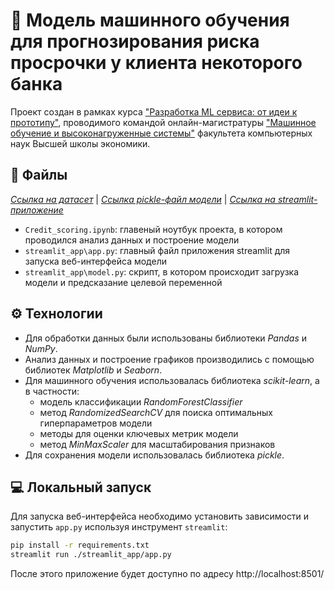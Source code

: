 # 🤖 Модель машинного обучения для прогнозирования риска просрочки у клиента некоторого банка
Проект создан в рамках курса ["Разработка ML сервиса: от идеи к прототипу"](https://stepik.org/course/176820/promo), проводимого командой онлайн-магистратуры ["Машинное обучение и высоконагруженные системы"](https://www.hse.ru/ma/mlds/) факультета компьютерных наук Высшей школы экономики.

## 📂 Файлы
[_Ссылка на датасет_](https://github.com/evgpat/stepik_from_idea_to_mvp/blob/main/datasets/credit_scoring.csv) |
[_Ссылка pickle-файл модели_](https://drive.google.com/uc?export=download&id=13TLGYSEBtBiS179Vlmtq0lyXVdWelLvr) |
[_Ссылка на streamlit-приложение_](https://credit-scoring-ml.streamlit.app/)
- `Credit_scoring.ipynb`: главеный ноутбук проекта, в котором проводился анализ данных и построение модели
- `streamlit_app\app.py`: главный файл приложения streamlit для запуска веб-интерфейса модели
- `streamlit_app\model.py`: скрипт, в котором происходит загрузка модели и предсказание целевой переменной

## ⚙️ Технологии
- Для обработки данных были использованы библиотеки _Pandas_ и _NumPy_.
- Анализ данных и построение графиков производились с помощью библиотек _Matplotlib_ и _Seaborn_.
- Для машинного обучения использовалась библиотека _scikit-learn_, а в частности:
  - модель классификации _RandomForestClassifier_
  - метод _RandomizedSearchCV_ для поиска оптимальных гиперпараметров модели
  - методы для оценки ключевых метрик модели
  - метод _MinMaxScaler_ для масштабирования признаков
- Для сохранения модели использовалась библиотека _pickle_.

## 💻 Локальный запуск
Для запуска веб-интерфейса необходимо установить зависимости и запустить `app.py` используя инструмент `streamlit`:
```sh
pip install -r requirements.txt
streamlit run ./streamlit_app/app.py
```
После этого приложение будет доступно по адресу http://localhost:8501/
